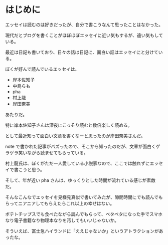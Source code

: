 # はじめに

エッセイは読むのは好きだったが、自分で書こうなんて思ったことはなかった。

現代だとブログを書くことがほぼほぼエッセイに近い気もするが、遠い気もしている。

最近は日記も書いており、日々の話は日記に、面白い話はエッセイにと分けている。

ぼくが好んで読んでいるエッセイは、

- 岸本佐知子
- 中島らも
- pha
- 村上龍
- 岸田奈美

あたりだ。

特に岸本佐知子さんは深夜にこっそり読むと数倍楽しく読める。

として最近知って面白い文章を書くなーと思ったのが岸田奈美さんだ。

note で書かれた記事がバズったので、そこから知ったのだが、文章が面白くゲラゲラ笑いながら読ませてもらっている。

村上龍氏は、ぼくがただ一人愛している小説家なので、ここでは触れずにエッセイで書こうと思う。

そして、年が近い pha さんは、ゆっくりとした時間が流れている感じが素敵だ。

そんなこんなでエッセイを見様見真似で書いてみたが、隙間時間にでも読んでもらってニアニアしてもらえたらこれ以上の幸せはない。

ポテトチップスでも食べたながら読んでもらって、ベタベタになった手でスマホなり電子書籍なり物理本なりを汚してもいいじゃないか。

そういえば、富士急ハイランドに「ええじゃないか」というアトラクションがあったな。
